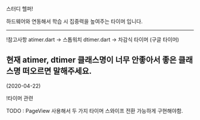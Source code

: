 스터디 헬퍼!

하드웨어와 연동해서 학습 시 집중력을 높여주는 타이머 입니다.

----------------------------------------------------------------------
!참고사항
atimer.dart -> 스톱워치
dtimer.dart -> 차감식 타이머 (구글 타이머)

현재 atimer, dtimer 클래스명이 너무 안좋아서 좋은 클래스명 떠오르면 말해주세요.
----------------------------------------------------------------------
(2020-04-22)

!타이머 관련

TODO : PageView 사용해서 두 가지 타이머 스와이프 전환 가능하게 구현해야함.

